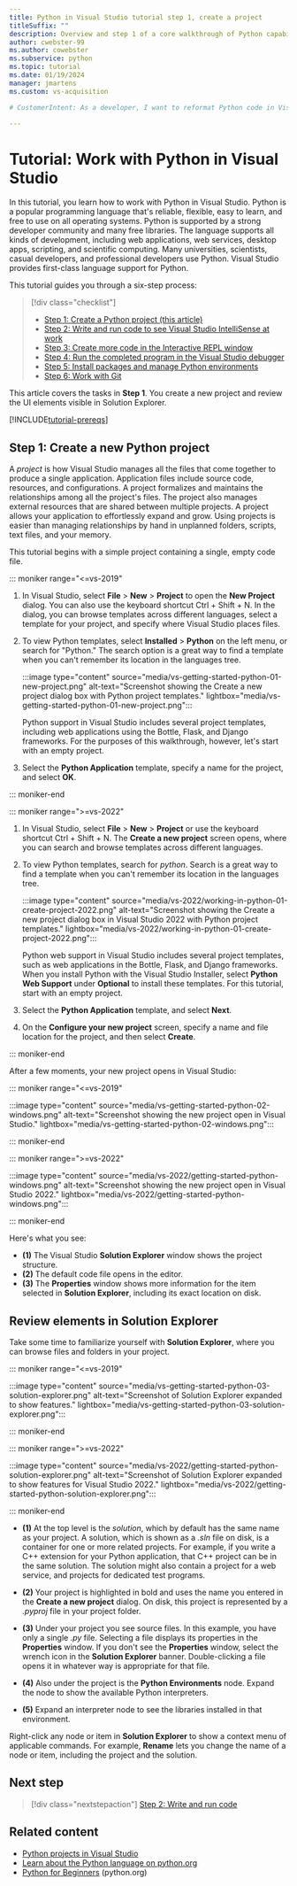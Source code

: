 ```yaml
---
title: Python in Visual Studio tutorial step 1, create a project
titleSuffix: ""
description: Overview and step 1 of a core walkthrough of Python capabilities in Visual Studio, including prerequisites and creating a new Python project.
author: cwebster-99
ms.author: cowebster
ms.subservice: python
ms.topic: tutorial
ms.date: 01/19/2024
manager: jmartens
ms.custom: vs-acquisition

# CustomerIntent: As a developer, I want to reformat Python code in Visual Studio so I can adjust settings like code spacing and line wrapping.

---
```


# Tutorial: Work with Python in Visual Studio

In this tutorial, you learn how to work with Python in Visual Studio. Python is a popular programming language that's reliable, flexible, easy to learn, and free to use on all operating systems. Python is supported by a strong developer community and many free libraries. The language supports all kinds of development, including web applications, web services, desktop apps, scripting, and scientific computing. Many universities, scientists, casual developers, and professional developers use Python. Visual Studio provides first-class language support for Python.

This tutorial guides you through a six-step process:

> [!div class="checklist"]
> * [Step 1: Create a Python project (this article)](#step-1-create-a-new-python-project)
> * [Step 2: Write and run code to see Visual Studio IntelliSense at work](tutorial-working-with-python-in-visual-studio-step-02-writing-code.md)
> * [Step 3: Create more code in the Interactive REPL window](tutorial-working-with-python-in-visual-studio-step-03-interactive-repl.md)
> * [Step 4: Run the completed program in the Visual Studio debugger](tutorial-working-with-python-in-visual-studio-step-04-debugging.md)
> * [Step 5: Install packages and manage Python environments](tutorial-working-with-python-in-visual-studio-step-05-installing-packages.md)
> * [Step 6: Work with Git](tutorial-working-with-python-in-visual-studio-step-06-working-with-git.md)

This article covers the tasks in **Step 1**. You create a new project and review the UI elements visible in Solution Explorer.

[!INCLUDE[tutorial-prereqs](includes/tutorial-prereqs.md)]

## Step 1: Create a new Python project

A *project* is how Visual Studio manages all the files that come together to produce a single application. Application files include source code, resources, and configurations. A project formalizes and maintains the relationships among all the project's files. The project also manages external resources that are shared between multiple projects. A project allows your application to effortlessly expand and grow. Using projects is easier than managing relationships by hand in unplanned folders, scripts, text files, and your memory.

This tutorial begins with a simple project containing a single, empty code file.

::: moniker range="<=vs-2019"

1. In Visual Studio, select **File** > **New** > **Project** to open the **New Project** dialog. You can also use the keyboard shortcut Ctrl + Shift + N. In the dialog, you can browse templates across different languages, select a template for your project, and specify where Visual Studio places files.

1. To view Python templates, select **Installed** > **Python** on the left menu, or search for "Python." The search option is a great way to find a template when you can't remember its location in the languages tree.

   :::image type="content" source="media/vs-getting-started-python-01-new-project.png" alt-text="Screenshot showing the Create a new project dialog box with Python project templates." lightbox="media/vs-getting-started-python-01-new-project.png":::

   Python support in Visual Studio includes several project templates, including web applications using the Bottle, Flask, and Django frameworks. For the purposes of this walkthrough, however, let's start with an empty project.

1. Select the **Python Application** template, specify a name for the project, and select **OK**.

::: moniker-end

::: moniker range=">=vs-2022"

1. In Visual Studio, select **File** > **New** > **Project** or use the keyboard shortcut Ctrl + Shift + N. The **Create a new project** screen opens, where you can search and browse templates across different languages.
   
1. To view Python templates, search for *python*. Search is a great way to find a template when you can't remember its location in the languages tree.

   :::image type="content" source="media/vs-2022/working-in-python-01-create-project-2022.png" alt-text="Screenshot showing the Create a new project dialog box in Visual Studio 2022 with Python project templates." lightbox="media/vs-2022/working-in-python-01-create-project-2022.png":::

   Python web support in Visual Studio includes several project templates, such as web applications in the Bottle, Flask, and Django frameworks. When you install Python with the Visual Studio Installer, select **Python Web Support** under **Optional** to install these templates. For this tutorial, start with an empty project.

1. Select the **Python Application** template, and select **Next**.

1. On the **Configure your new project** screen, specify a name and file location for the project, and then select **Create**.

::: moniker-end

After a few moments, your new project opens in Visual Studio:

::: moniker range="<=vs-2019"

   :::image type="content" source="media/vs-getting-started-python-02-windows.png" alt-text="Screenshot showing the new project open in Visual Studio." lightbox="media/vs-getting-started-python-02-windows.png":::

::: moniker-end

::: moniker range=">=vs-2022"

:::image type="content" source="media/vs-2022/getting-started-python-windows.png" alt-text="Screenshot showing the new project open in Visual Studio 2022." lightbox="media/vs-2022/getting-started-python-windows.png":::

::: moniker-end

Here's what you see:

- **(1)** The Visual Studio **Solution Explorer** window shows the project structure.
- **(2)** The default code file opens in the editor.
- **(3)** The **Properties** window shows more information for the item selected in **Solution Explorer**, including its exact location on disk.

## Review elements in Solution Explorer

Take some time to familiarize yourself with **Solution Explorer**, where you can browse files and folders in your project.

::: moniker range="<=vs-2019"

:::image type="content" source="media/vs-getting-started-python-03-solution-explorer.png" alt-text="Screenshot of Solution Explorer expanded to show features." lightbox="media/vs-getting-started-python-03-solution-explorer.png":::

::: moniker-end

::: moniker range=">=vs-2022"

:::image type="content" source="media/vs-2022/getting-started-python-solution-explorer.png" alt-text="Screenshot of Solution Explorer expanded to show features for Visual Studio 2022." lightbox="media/vs-2022/getting-started-python-solution-explorer.png":::

::: moniker-end

- **(1)** At the top level is the *solution*, which by default has the same name as your project. A solution, which is shown as a _.sln_ file on disk, is a container for one or more related projects. For example, if you write a C++ extension for your Python application, that C++ project can be in the same solution. The solution might also contain a project for a web service, and projects for dedicated test programs.
   
- **(2)** Your project is highlighted in bold and uses the name you entered in the **Create a new project** dialog. On disk, this project is represented by a _.pyproj_ file in your project folder.
   
- **(3)** Under your project you see source files. In this example, you have only a single _.py_ file. Selecting a file displays its properties in the **Properties** window. If you don't see the **Properties** window, select the wrench icon in the **Solution Explorer** banner. Double-clicking a file opens it in whatever way is appropriate for that file.
   
- **(4)** Also under the project is the **Python Environments** node. Expand the node to show the available Python interpreters.
   
- **(5)** Expand an interpreter node to see the libraries installed in that environment.
   
Right-click any node or item in **Solution Explorer** to show a context menu of applicable commands. For example, **Rename** lets you change the name of a node or item, including the project and the solution.

## Next step

> [!div class="nextstepaction"]
> [Step 2: Write and run code](tutorial-working-with-python-in-visual-studio-step-02-writing-code.md)

## Related content

- [Python projects in Visual Studio](managing-python-projects-in-visual-studio.md)
- [Learn about the Python language on python.org](https://www.python.org)
- [Python for Beginners](https://www.python.org/about/gettingstarted/) (python.org)
